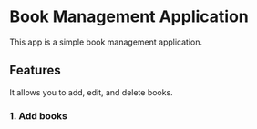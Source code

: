# Book Management Application

This app is a simple book management application.

## Features

It allows you to add, edit, and delete books.

### 1. Add books

